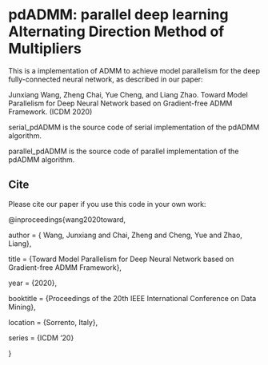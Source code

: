 # pdADMM: parallel deep learning Alternating Direction Method of Multipliers

This is a implementation of ADMM to achieve  model parallelism for the deep fully-connected neural network, as described in our paper:

Junxiang Wang, Zheng Chai, Yue Cheng, and Liang Zhao. Toward Model Parallelism for Deep Neural Network based on Gradient-free ADMM Framework. (ICDM 2020)

serial_pdADMM  is the source code of serial implementation of the pdADMM algorithm.

parallel_pdADMM is the source code of parallel implementation of the pdADMM algorithm.

## Cite
Please cite our paper if you use this code in your own work:

@inproceedings{wang2020toward,

author = { Wang, Junxiang and Chai, Zheng and Cheng, Yue and Zhao, Liang},

title = {Toward Model Parallelism for Deep Neural Network based on Gradient-free ADMM Framework},

year = {2020},

booktitle = {Proceedings of the 20th IEEE International Conference on Data Mining},

location = {Sorrento, Italy},

series = {ICDM ’20}

}
